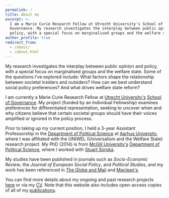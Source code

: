 ```yaml
---
permalink: /
title: About me
excerpt: >-
  I am a Marie Curie Research Fellow at Utrecht University's School of
  Governance. My research investigates the interplay between public opinion and
  policy, with a special focus on marginalised groups and the welfare state.
author_profile: true
redirect_from:
  - /about/
  - /about.html
---
```


My research investigates the interplay between public opinion and policy, with a special focus on marginalised groups and the welfare state. Some of the questions I've explored include: What factors shape the relationship between societal insiders and outsiders? How can we best understand social policy preferences? And what drives welfare state reform?

I am currently a Marie Curie Research Fellow at [Utrecht University's](https://www.uu.nl/en/) [School of Governance](https://www.uu.nl/en/organisation/utrecht-university-school-of-governance). My project (funded by an Individual Fellowship) examines preferences for differentiated representation, seeking to uncover when and why citizens believe that certain societal groups should have their voices amplified or ignored in the policy process.

Prior to taking up my current position, I held a 3-year Assistant Professorship in the [Department of Political Science](http://ps.au.dk/en/) at [Aarhus University](http://au.dk/en/), where I was affiliated with the UNIWEL (Universalism and the Welfare State) research project. My PhD (2014) is from [McGill University's](http://www.mcgill.ca/) [Department of Political Science](http://www.mcgill.ca/politicalscience/), where I worked with [Stuart Soroka](http://www.snsoroka.com).

My studies have been published in journals such as _Socio-Economic Review_, the _Journal of European Social Policy_, and _Political Studies_, and my work has been referenced in [The Globe and Mail](https://www.theglobeandmail.com/opinion/big-tent-politics-is-now-all-but-dead/article24944734/) and [Maclean's](https://www.macleans.ca/politics/this-is-whats-wrong-with-canadas-right/).

You can find more details about my ongoing and past research projects [here](https://anthonykevins.github.io/research/) or via my [CV](http://anthonykevins.github.io/files/CV.pdf). Note that this website also includes open-access copies of all of my [publications](https://anthonykevins.github.io/publications/).
